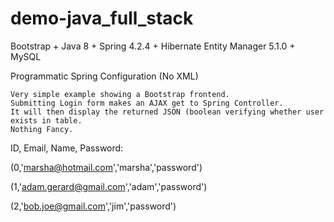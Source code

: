 # demo-java_full_stack

Bootstrap + Java 8 + Spring 4.2.4 + Hibernate Entity Manager 5.1.0 + MySQL

Programmatic Spring Configuration (No XML)

```
Very simple example showing a Bootstrap frontend.  
Submitting Login form makes an AJAX get to Spring Controller.  
It will then display the returned JSON (boolean verifying whether user exists in table.
Nothing Fancy.
```
ID, Email, Name, Password:

(0,'marsha@hotmail.com','marsha','password')

(1,'adam.gerard@gmail.com','adam','password')

(2,'bob.joe@gmail.com','jim','password')


